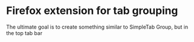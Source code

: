 # Firefox extension for tab grouping

The ultimate goal is to create something similar to SimpleTab Group, but in the top tab bar
